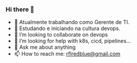 ### Hi there 👋

- 🔭 Atualmente trabalhando como Gerente de TI.
- 🌱 Estudando e iniciando na cultura devops.
- 👯 I’m looking to collaborate on devops
- 🤔 I’m looking for help with k8s, cicd, pipelines...
- 💬 Ask me about anything
- 📫 How to reach me: rflredblue@gmail.com